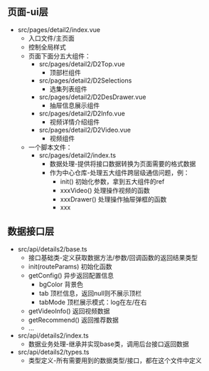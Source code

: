## 页面-ui层
- src/pages/detail2/index.vue
  - 入口文件/主页面
  - 控制全局样式
  - 页面下面分五大组件：
    - src/pages/detail2/D2Top.vue
      - 顶部栏组件
    - src/pages/detail2/D2Selections
      - 选集列表组件
    - src/pages/detail2/D2DesDrawer.vue
      - 抽屉信息展示组件
    - src/pages/detail2/D2Info.vue
      - 视频详情介绍组件
    - src/pages/detail2/D2Video.vue
      - 视频组件
  - 一个脚本文件：
    - src/pages/detail2/index.ts
      - 数据处理-提供将接口数据转换为页面需要的格式数据
      - 作为中心仓库-处理五大组件跨层级通信问题，例：
        - init() 初始化参数，拿到五大组件的ref
        - xxxVideo() 处理操作视频的函数
        - xxxDrawer() 处理操作抽屉弹框的函数
        - xxx
## 数据接口层
- src/api/details2/base.ts
  - 接口基础类-定义获取数据方法/参数/回调函数的返回结果类型
  - init(routeParams) 初始化函数
  - getConfig() 异步返回配置信息
    - bgColor 背景色
    - tab 顶栏信息，返回null则不展示顶栏
    - tabMode 顶栏展示模式：log在左/在右
  - getVideoInfo() 返回视频数据
  - getRecommend() 返回推荐数据
  - ...
- src/api/details2/index.ts
  - 数据业务处理-继承并实现base类，调用后台接口返回数据
- src/api/details2/types.ts
  - 类型定义-所有需要用到的数据类型/接口，都在这个文件中定义

<!-- 
ls:todo
- 自动连播-播到第一页数据的最后一个时，切换选集tab
- 花絮列表选择状态显示
- play-mark动图
- 向下按钮定位到当前播放视频的选集上
- 初始化获取历史缓存记录
- 小窗播放
- history-menu-shadow-color
b站逻辑
- 标题显示专辑名称
- 标签显示：平分、分类、总集数/更新至第几集

- 接口
  - 媒资集合中没有视频简介信息，是否每切换一个视频就要重新拉接口？
  - 没有系列、花絮等数据
  - 只有一个推荐列表数据，没有相关剧情、更多剧情等数据
    - 推荐列表中没有日期信息，是否不显示日期
  - videoIds 和 medias的区别，哪个是选集列表
  - 没有排行榜的信息，(如: 属于哪个类别的排行榜，排第几名)
  - 没有 喜剧、动作、犯罪等标签/分类信息，只有分类type是数字不知是啥意思
  - 没有搜索框提示内容数据
  - 没有上次播放记录数据，如：上次播放到了第几集

  - 没有排行榜相关接口
  - 没有添加追剧/收藏接口
  - 没有添加历史接口
 -->